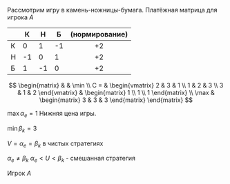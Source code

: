 Рассмотрим игру в камень-ножницы-бумага.
Платёжная матрица для игрока $A$

|     | К   | Н   | Б   | (нормирование) |
| --- | --- | --- | --- | :------------: |
| К   | 0   | 1   | -1  |       +2       |
| Н   | -1  | 0   | 1   |       +2       |
| Б   | 1   | -1  | 0   |       +2       |
$$
\begin{matrix}
 &  & \min \\
C = & \begin{vmatrix}
2 & 3 & 1 \\
1 & 2 & 3 \\
3 & 1 & 2
\end{vmatrix} & \begin{matrix}
1 \\
1 \\
1
\end{matrix} \\
\max & \begin{matrix}
3 & 3 & 3
\end{matrix}
\end{matrix}
$$

$\max \alpha_{e} = 1$
Нижняя цена игры.

$\min \beta_{k} = 3$

$V = \alpha_{e} = \beta_{k}$ в чистых стратегиях

$\alpha_{e} \neq \beta_{k}$
$\alpha_{e} < U < \beta_{k}$ - смешанная стратегия

Игрок $A$

